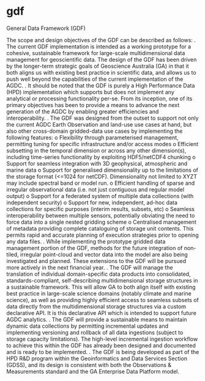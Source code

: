 # gdf
General Data Framework (GDF)

The scope and design objectives of the GDF can be described as follows:
. The current GDF implementation is intended as a working prototype for a cohesive, sustainable framework for large-scale multidimensional data management for geoscientific data. The design of the GDF has been driven by the longer-term strategic goals of Geoscience Australia (GA) in that it both aligns us with existing best practice in scientific data, and allows us to push well beyond the capabilities of the current implementation of the AGDC.
. It should be noted that the GDF is purely a High Performance Data (HPD) implementation which supports but does not implement any analytical or processing functionality per-se. From its inception, one of its primary objectives has been to provide a means to advance the next generation of the AGDC by enabling greater efficiencies and interoperability.
. The GDF was designed from the outset to support not only the current AGDC Earth Observation and land-use use cases at hand, but also other cross-domain gridded-data use cases by implementing the following features:
	o Flexibility through parameterised management, permitting tuning for specific infrastructure and/or access modes
	o Efficient subsetting in the temporal dimension or across any other dimension(s), including time-series functionality by exploiting HDF5/netCDF4 chunking
	o Support for seamless integration with 3D geophysical, atmospheric and marine data
	o Support for generalised dimensionality up to the limitations of the storage format (<=1024 for netCDF). Dimensionality not limited to XYZT may include spectral band or model run.
	o Efficient handling of sparse and irregular observational data (i.e. not just contiguous and regular model output)
	o Support for a federated system of multiple data collections (with independent security)
	o Support for new, independent, ad-hoc data collections for specific purposes (interim results, subsets, etc)
	o Seamless interoperability between multiple sensors, potentially obviating the need to force data into a single nested gridding scheme
	o Centralised management of metadata providing complete cataloguing of storage unit contents. This permits rapid and accurate planning of execution strategies prior to opening any data files.
. While implementing the prototype gridded data management portion of the GDF, methods for the future integration of non-tiled, irregular point-cloud and vector data into the model are also being investigated and planned. These extensions to the GDF will be pursued more actively in the next financial year.
. The GDF will manage the translation of individual domain-specific data products into consolidated, standards-compliant, self-describing multidimensional storage structures in a sustainable framework. This will allow GA to both align itself with existing best practice in large-scale science domains (notably climate and marine science), as well as providing highly efficient access to seamless subsets of data directly from the multidimensional storage structures via a custom declarative API. It is this declarative API which is intended to support future AGDC analytics.
. The GDF will provide a sustainable means to maintain dynamic data collections by permitting incremental updates and implementing versioning and rollback of all data ingestions (subject to storage capacity limitations). The high-level incremental ingestion workflow to achieve this within the GDF has already been designed and documented and is ready to be implemented.
. The GDF is being developed as part of the HPD R&D program within the Geoinformatics and Data Services Section (GDSS), and its design is consistent with both the Observations & Measurements standard and the GA Enterprise Data Platform model.
